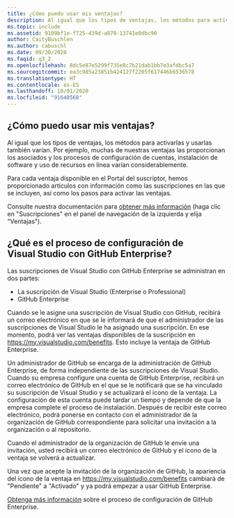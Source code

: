 ```yaml
---
title: ¿Cómo puedo usar mis ventajas?
description: Al igual que los tipos de ventajas, los métodos para activarlas y usarlas también varían. Por ejemplo, muchas de nuestras ventajas las proporcionan...
ms.topic: include
ms.assetid: 9109bf1e-f725-439d-a870-13741e0dbc90
author: CaityBuschlen
ms.author: cabuschl
ms.date: 09/30/2020
ms.faqid: q3_2
ms.openlocfilehash: 8dc5e87e5299f735e8c7b21dab1bb7e3afdbc5a7
ms.sourcegitcommit: ea3c985a23851b424127f2205f617446b6536578
ms.translationtype: HT
ms.contentlocale: es-ES
ms.lasthandoff: 10/01/2020
ms.locfileid: "91640568"
---
```

## <a name="how-do-i-use-my-benefits"></a>¿Cómo puedo usar mis ventajas?

Al igual que los tipos de ventajas, los métodos para activarlas y usarlas también varían. Por ejemplo, muchas de nuestras ventajas las proporcionan los asociados y los procesos de configuración de cuentas, instalación de software y uso de recursos en línea varían considerablemente.

Para cada ventaja disponible en el Portal del suscriptor, hemos proporcionado artículos con información como las suscripciones en las que se incluyen, así como los pasos para activar las ventajas.

Consulte nuestra documentación para [obtener más información](https://docs.microsoft.com/visualstudio/subscriptions/whats-new-in-subscriptions) (haga clic en "Suscripciones" en el panel de navegación de la izquierda y elija "Ventajas").

## <a name="what-is-the-visual-studio-with-github-enterprise-setup-process"></a>¿Qué es el proceso de configuración de Visual Studio con GitHub Enterprise? 

Las suscripciones de Visual Studio con GitHub Enterprise se administran en dos partes:  
- La suscripción de Visual Studio (Enterprise o Professional)  
- GitHub Enterprise  

Cuando se le asigne una suscripción de Visual Studio con GitHub, recibirá un correo electrónico en que se le informará de que el administrador de las suscripciones de Visual Studio le ha asignado una suscripción. En ese momento, podrá ver las ventajas disponibles de la suscripción en <https://my.visualstudio.com/benefits>. Esto incluye la ventaja de GitHub Enterprise. 

Un administrador de GitHub se encarga de la administración de GitHub Enterprise, de forma independiente de las suscripciones de Visual Studio. Cuando su empresa configure una cuenta de GitHub Enterprise, recibirá un correo electrónico de GitHub en el que se le notificará que se ha vinculado su suscripción de Visual Studio y se actualizará el icono de la ventaja. La configuración de esta cuenta puede tardar un tiempo y depende de que la empresa complete el proceso de instalación. Después de recibir este correo electrónico, podrá ponerse en contacto con el administrador de la organización de GitHub correspondiente para solicitar una invitación a la organización o al repositorio. 

Cuando el administrador de la organización de GitHub le envíe una invitación, usted recibirá un correo electrónico de GitHub y el icono de la ventaja se volverá a actualizar. 

Una vez que acepte la invitación de la organización de GitHub, la apariencia del icono de la ventaja en <https://my.visualstudio.com/benefits> cambiará de "Pendiente" a "Activado" y ya podrá empezar a usar GitHub Enterprise. 

[Obtenga más información](https://docs.microsoft.com/visualstudio/subscriptions/access-github.md) sobre el proceso de configuración de GitHub Enterprise. 